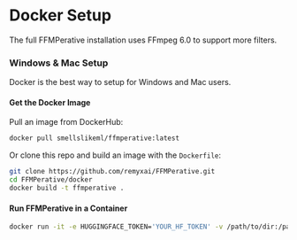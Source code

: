 # Docker Setup
The full FFMPerative installation uses FFmpeg 6.0 to support more filters.

### Windows & Mac Setup
Docker is the best way to setup for Windows and Mac users.

#### Get the Docker Image
Pull an image from DockerHub:
```bash
docker pull smellslikeml/ffmperative:latest
```

Or clone this repo and build an image with the `Dockerfile`:
```bash
git clone https://github.com/remyxai/FFMPerative.git
cd FFMPerative/docker
docker build -t ffmperative .
```

#### Run FFMPerative in a Container
```bash
docker run -it -e HUGGINGFACE_TOKEN='YOUR_HF_TOKEN' -v /path/to/dir:/path/to/dir --entrypoint /bin/bash ffmperative:latest
```
